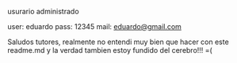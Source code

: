 usurario administrado 

user: eduardo
pass: 12345
mail: eduardo@gmail.com


Saludos tutores, realmente no entendi muy bien que hacer con este readme.md y la verdad tambien estoy fundido del cerebro!!! =(

